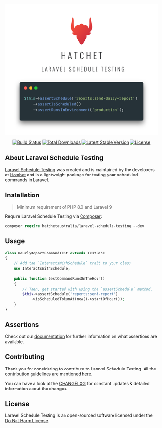 <p align="center">
  <a href="https://hatchet.com.au" target="_blank">
    <picture>
      <source media="(prefers-color-scheme: dark)" srcset="https://raw.githubusercontent.com/hatchetaustralia/laravel-schedule-testing/HEAD/.github/logo-dark.png">
      <source media="(prefers-color-scheme: light)" srcset="https://raw.githubusercontent.com/hatchetaustralia/laravel-schedule-testing/HEAD/.github/logo-light.png">
      <img alt="Hatchet's Laravel Schedule Testing" src="https://raw.githubusercontent.com/hatchetaustralia/laravel-schedule-testing/HEAD/.github/logo-light.png" width="664" style="max-width: 100%;">
    </picture>
  </a>
</p>

<p align="center">
<a href="https://github.com/hatchetaustralia/laravel-schedule-testing/actions"><img src="https://github.com/laravel/framework/workflows/tests/badge.svg" alt="Build Status"></a>
<a href="https://packagist.org/packages/hatchetaustralia/laravel-schedule-testing"><img src="https://img.shields.io/packagist/dt/hatchetaustralia/laravel-schedule-testing" alt="Total Downloads"></a>
<a href="https://packagist.org/packages/hatchetaustralia/laravel-schedule-testing"><img src="https://img.shields.io/packagist/v/hatchetaustralia/laravel-schedule-testing" alt="Latest Stable Version"></a>
<a href="https://packagist.org/packages/hatchetaustralia/laravel-schedule-testing"><img src="https://img.shields.io/packagist/l/hatchetaustralia/laravel-schedule-testing" alt="License"></a>
</p>

## About Laravel Schedule Testing
[Laravel Schedule Testing](https://hatchetaustralia.github.io/laravel-schedule-testing/) was created and is maintained by the developers at [Hatchet](https://hatchet.com.au) and is a lightweight package for testing your scheduled commands in Laravel.

## Installation
>Minimum requirement of PHP 8.0 and Laravel 9

Require Laravel Schedule Testing via [Composer](https://getcomposer.org/):
```php
composer require hatchetaustralia/laravel-schedule-testing --dev
```


## Usage
```php
class HourlyReportCommandTest extends TestCase
{
    // Add the `InteractsWithSchedule` trait to your class
    use InteractsWithSchedule;

    public function testCommandRunsOnTheHour()
    {
        // Then, get started with using the `assertSchedule` method.
        $this->assertSchedule('reports:send-report')
            ->isScheduledToRunAt(now()->startOfHour());
    }
}
```

## Assertions
Check out our [documentation](https://hatchetaustralia.github.io/laravel-schedule-testing/) for further information on what assertions are available.

## Contributing

Thank you for considering to contribute to Laravel Schedule Testing. All the contribution guidelines are mentioned [here](CONTRIBUTING.md).

You can have a look at the [CHANGELOG](CHANGELOG.md) for constant updates & detailed information about the changes.

## License

Laravel Schedule Testing is an open-sourced software licensed under the [Do Not Harm License](LICENSE.md).
